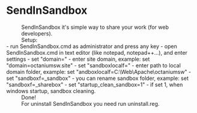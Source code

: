 # SendInSandbox
<dd>SendInSandbox it's simple way to share your work (for web developers).</dd>
<dd></dd>
<dd>Setup:</dd>
- run SendInSandbox.cmd as administrator and press any key
- open SendInSandbox.cmd in text editor (like notepad, notepad++...), and enter settings
- set "domain=" - enter site domain, example: set "domain=octaniumsw.site"
- set "sandboxlocalf=" - enter path to local domain folder, example: set "andboxlocalf=C:\Web\Apache\octaniumsw"
- set "sandboxf=_sandbox" - you can rename sandbox folder, example: set "sandboxf=_sharebox"
- set "startup_clean_sandbox=1" - if set 1, when windows startup, sandbox cleaning.
<dd>Done!</dd>
<dd></dd>
<dd>For uninstall SendInSandbox you need run uninstall.reg.</dd>
